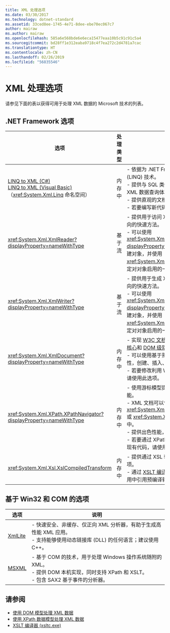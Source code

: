 ```yaml
---
title: XML 处理选项
ms.date: 03/30/2017
ms.technology: dotnet-standard
ms.assetid: 33ced8ee-1745-4e71-8dee-ebe70ec067c7
author: mairaw
ms.author: mairaw
ms.openlocfilehash: 585a6e568bde6e6eca15477eaa10b5c91c91c5a4
ms.sourcegitcommit: bd28ff1e312eaba9718c4f7ea272c2d4781a7cac
ms.translationtype: HT
ms.contentlocale: zh-CN
ms.lasthandoff: 02/26/2019
ms.locfileid: "56835546"
---
```

# <a name="xml-processing-options"></a>XML 处理选项
请参见下面的表以获得可用于处理 XML 数据的 Microsoft 技术的列表。  
  
## <a name="net-framework-options"></a>.NET Framework 选项  
  
|**选项**|**处理类型**|**说明**|  
|----------------|-------------------------|---------------------|  
|[LINQ to XML (C#)](../../../csharp/programming-guide/concepts/linq/linq-to-xml.md) <br/> [LINQ to XML (Visual Basic)](../../../visual-basic/programming-guide/concepts/linq/linq-to-xml.md) <br />（<xref:System.Xml.Linq> 命名空间）|内存中|-   依据为 .NET Framework 语言集成查询 (LINQ) 技术。<br />-   提供与 SQL 类似的对象、关系数据和 XML 数据查询体验。<br />-   提供直观的文档创建和转换功能。<br />-   若要编写新代码，请使用此选项。|  
|<xref:System.Xml.XmlReader?displayProperty=nameWithType>|基于流|-   提供用于访问 XML 数据的非缓存、仅正向的快速方法。<br />-   可以使用 <xref:System.Xml.XmlReader.Create%2A?displayProperty=nameWithType> 方法创建对象，并使用 <xref:System.Xml.XmlReaderSettings> 类指定对对象启用的一组功能。|  
|<xref:System.Xml.XmlWriter?displayProperty=nameWithType>|基于流|-   提供用于生成 XML 数据的非缓存、仅正向的快速方法。<br />-   可以使用 <xref:System.Xml.XmlWriter.Create%2A?displayProperty=nameWithType> 方法创建对象，并使用 <xref:System.Xml.XmlWriterSettings> 类指定对对象启用的一组功能。|  
|<xref:System.Xml.XmlDocument?displayProperty=nameWithType>|内存中|-   实现 [W3C 文档对象模型 (DOM) 级别 1 核心](https://www.w3.org/TR/REC-DOM-Level-1/level-one-core.html)和 [DOM 级别 2 核心](https://www.w3.org/TR/DOM-Level-2-Core/)建议。<br />-   可以使用基于熟悉 DOM 模型的方法和属性，创建、插入、删除和修改节点。<br />-   若要修改利用 W3C DOM 的现有代码，请使用此选项。|  
|<xref:System.Xml.XPath.XPathNavigator?displayProperty=nameWithType>|内存中|-   使用游标模型提供多个编辑选项和导航功能。<br />-   XML 文档可以包含在 <xref:System.Xml.XPath.XPathDocument> 或 <xref:System.Xml.XmlDocument> 对象中。<br />-   提供出色性能，以便于只读处理 XML。<br />-   若要通过 XPath 查询或 XSLT 转换来修改现有代码，请使用此选项。|  
|<xref:System.Xml.Xsl.XslCompiledTransform>|内存中|-   提供通过 XSL 转换来转换 XML 数据的选项。<br />-   通过 [XSLT 编译器 (xsltc.exe)](../../../../docs/standard/data/xml/xslt-compiler-xsltc-exe.md)，可以在应用中引用预编译转换。|  
  
## <a name="win32-and-com-based-options"></a>基于 Win32 和 COM 的选项  
  
|**选项**|**说明**|  
|----------------|---------------------|  
|[XmlLite](https://docs.microsoft.com/previous-versions/windows/desktop/ms752872(v=vs.85))|-   快速安全、非缓存、仅正向 XML 分析器，有助于生成高性能 XML 应用。<br />-   支持能够使用动态链接库 (DLL) 的任何语言；建议使用 C++。|  
|[MSXML](https://docs.microsoft.com/previous-versions/windows/desktop/ms763742(v=vs.85))|-   基于 COM 的技术，用于处理 Windows 操作系统随附的 XML。<br />-   提供 DOM 本机实现，同时支持 XPath 和 XSLT。<br />-   包含 SAX2 基于事件的分析器。|  
  
## <a name="see-also"></a>请参阅

- [使用 DOM 模型处理 XML 数据](../../../../docs/standard/data/xml/process-xml-data-using-the-dom-model.md)
- [使用 XPath 数据模型处理 XML 数据](../../../../docs/standard/data/xml/process-xml-data-using-the-xpath-data-model.md)
- [XSLT 编译器 (xsltc.exe)](../../../../docs/standard/data/xml/xslt-compiler-xsltc-exe.md)
